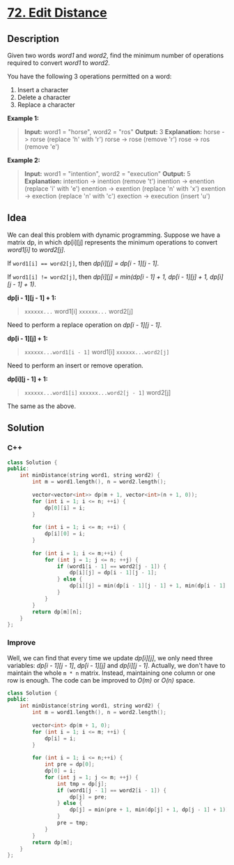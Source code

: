 # [72. Edit Distance](https://leetcode.com/problems/edit-distance/description/)

## Description

Given two words *word1* and *word2*, find the minimum number of operations required to convert *word1* to *word2*.

You have the following 3 operations permitted on a word:

1. Insert a character
2. Delete a character
3. Replace a character

**Example 1:**

>**Input:** word1 = "horse", word2 = "ros"
**Output:** 3
**Explanation:** 
horse -> rorse (replace 'h' with 'r')
rorse -> rose (remove 'r')
rose -> ros (remove 'e')

**Example 2:**

>**Input:** word1 = "intention", word2 = "execution"
**Output:** 5
**Explanation:** 
intention -> inention (remove 't')
inention -> enention (replace 'i' with 'e')
enention -> exention (replace 'n' with 'x')
exention -> exection (replace 'n' with 'c')
exection -> execution (insert 'u')

## Idea

We can deal this problem with dynamic programming. Suppose we have a matrix dp, in which dp[i][j] represents the minimum operations to convert *word1[i]* to *word2[j]*.

If `word1[i] == word2[j]`, then *dp[i][j] = dp[i - 1][j - 1]*.

If `word1[i] != word2[j]`, then *dp[i][j] = min(dp[i - 1] + 1, dp[i - 1][j] + 1, dp[i][j - 1] + 1)*.

**dp[i - 1][j - 1] + 1:**
>`xxxxxx...` word1[i]
`xxxxxx...` word2[j]

Need to perform a replace operation on *dp[i - 1][j - 1]*.

**dp[i - 1][j] + 1:**
>`xxxxxx...word1[i - 1]` word1[i]
`xxxxxx...word2[j]`

Need to perform an insert or remove operation.

**dp[i][j - 1] + 1:**
>`xxxxxx...word1[i]`
`xxxxxx...word2[j - 1]` word2[j]

The same as the above.

## Solution

### C++

```cpp
class Solution {
public:
    int minDistance(string word1, string word2) {
        int m = word1.length(), n = word2.length();
        
        vector<vector<int>> dp(m + 1, vector<int>(n + 1, 0));
        for (int i = 1; i <= n; ++i) {
            dp[0][i] = i;
        }
        
        for (int i = 1; i <= m; ++i) {
            dp[i][0] = i;
        }
        
        for (int i = 1; i <= m;++i) {
            for (int j = 1; j <= n; ++j) {
                if (word1[i - 1] == word2[j - 1]) {
                    dp[i][j] = dp[i - 1][j - 1];
                } else {
                    dp[i][j] = min(dp[i - 1][j - 1] + 1, min(dp[i - 1][j] + 1, dp[i][j - 1] + 1));
                }
            }
        }
        return dp[m][n];
    }
};
```

### Improve

Well, we can find that every time we update *dp[i][j]*, we only need three variables: *dp[i - 1][j - 1]*, *dp[i - 1][j]* and *dp[i][j - 1]*. Actually, we don't have to maintain the whole `m * n` matrix. Instead, maintaining one column or one row is enough. The code can be improved to *O(m)* or *O(n)* space.

```cpp
class Solution {
public:
    int minDistance(string word1, string word2) {
        int m = word1.length(), n = word2.length();
        
        vector<int> dp(m + 1, 0);
        for (int i = 1; i <= m; ++i) {
            dp[i] = i;
        }
        
        for (int i = 1; i <= n;++i) {
            int pre = dp[0];
            dp[0] = i;
            for (int j = 1; j <= m; ++j) {
                int tmp = dp[j];
                if (word1[j - 1] == word2[i - 1]) {
                    dp[j] = pre;
                } else {
                    dp[j] = min(pre + 1, min(dp[j] + 1, dp[j - 1] + 1));
                }
                pre = tmp;
            }
        }
        return dp[m];
    }
};
```

